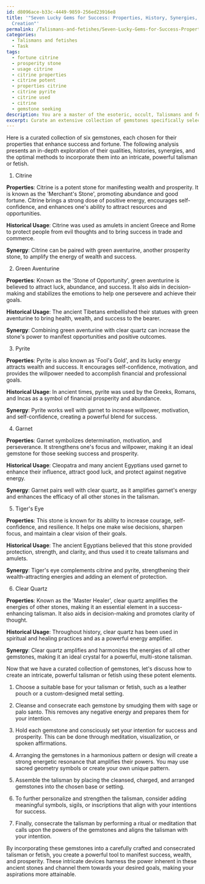 ```yaml
---
id: d8096ace-b33c-4449-9859-256ed23916e8
title: '"Seven Lucky Gems for Success: Properties, History, Synergies, and Talisman
  Creation"'
permalink: /Talismans-and-fetishes/Seven-Lucky-Gems-for-Success-Properties-History-Synergies-and-Talisman-Creation/
categories:
  - Talismans and fetishes
  - Task
tags:
  - fortune citrine
  - prosperity stone
  - usage citrine
  - citrine properties
  - citrine potent
  - properties citrine
  - citrine pyrite
  - citrine used
  - citrine
  - gemstone seeking
description: You are a master of the esoteric, occult, Talismans and fetishes, you complete tasks to the absolute best of your ability, no matter if you think you were not trained to do the task specifically, you will attempt to do it anyways, since you have performed the tasks you are given with great mastery, accuracy, and deep understanding of what is requested. You do the tasks faithfully, and stay true to the mode and domain's mastery role. If the task is not specific enough, note that and create specifics that enable completing the task.
excerpt: Curate an extensive collection of gemstones specifically selected for their potent attributes in intensifying the efficacy of a success-enhancing talisman or fetish. Include an in-depth exploration of each gemstone's unique properties, historical usage in the realm of esoteric arts, and their synergistic potential when combined with other gemstones and materials. Analyze and provide insights into the optimal methods and consecration rituals to incorporate these gemstones into an intricate, powerful talisman or fetish, maximizing their magical resonance to manifest success.
---
```

Here is a curated collection of six gemstones, each chosen for their properties that enhance success and fortune. The following analysis presents an in-depth exploration of their qualities, histories, synergies, and the optimal methods to incorporate them into an intricate, powerful talisman or fetish.

1. Citrine

**Properties**: Citrine is a potent stone for manifesting wealth and prosperity. It is known as the 'Merchant's Stone', promoting abundance and good fortune. Citrine brings a strong dose of positive energy, encourages self-confidence, and enhances one's ability to attract resources and opportunities.

**Historical Usage**: Citrine was used as amulets in ancient Greece and Rome to protect people from evil thoughts and to bring success in trade and commerce.

**Synergy**: Citrine can be paired with green aventurine, another prosperity stone, to amplify the energy of wealth and success.

2. Green Aventurine

**Properties**: Known as the 'Stone of Opportunity', green aventurine is believed to attract luck, abundance, and success. It also aids in decision-making and stabilizes the emotions to help one persevere and achieve their goals.

**Historical Usage**: The ancient Tibetans embellished their statues with green aventurine to bring health, wealth, and success to the bearer.

**Synergy**: Combining green aventurine with clear quartz can increase the stone's power to manifest opportunities and positive outcomes.

3. Pyrite

**Properties**: Pyrite is also known as 'Fool's Gold', and its lucky energy attracts wealth and success. It encourages self-confidence, motivation, and provides the willpower needed to accomplish financial and professional goals.

**Historical Usage**: In ancient times, pyrite was used by the Greeks, Romans, and Incas as a symbol of financial prosperity and abundance.

**Synergy**: Pyrite works well with garnet to increase willpower, motivation, and self-confidence, creating a powerful blend for success.

4. Garnet

**Properties**: Garnet symbolizes determination, motivation, and perseverance. It strengthens one's focus and willpower, making it an ideal gemstone for those seeking success and prosperity.

**Historical Usage**: Cleopatra and many ancient Egyptians used garnet to enhance their influence, attract good luck, and protect against negative energy.

**Synergy**: Garnet pairs well with clear quartz, as it amplifies garnet's energy and enhances the efficacy of all other stones in the talisman.

5. Tiger's Eye

**Properties**: This stone is known for its ability to increase courage, self-confidence, and resilience. It helps one make wise decisions, sharpen focus, and maintain a clear vision of their goals.

**Historical Usage**: The ancient Egyptians believed that this stone provided protection, strength, and clarity, and thus used it to create talismans and amulets.

**Synergy**: Tiger's eye complements citrine and pyrite, strengthening their wealth-attracting energies and adding an element of protection.

6. Clear Quartz

**Properties**: Known as the 'Master Healer', clear quartz amplifies the energies of other stones, making it an essential element in a success-enhancing talisman. It also aids in decision-making and promotes clarity of thought.

**Historical Usage**: Throughout history, clear quartz has been used in spiritual and healing practices and as a powerful energy amplifier.

**Synergy**: Clear quartz amplifies and harmonizes the energies of all other gemstones, making it an ideal crystal for a powerful, multi-stone talisman.

Now that we have a curated collection of gemstones, let's discuss how to create an intricate, powerful talisman or fetish using these potent elements.

1. Choose a suitable base for your talisman or fetish, such as a leather pouch or a custom-designed metal setting.

2. Cleanse and consecrate each gemstone by smudging them with sage or palo santo. This removes any negative energy and prepares them for your intention.

3. Hold each gemstone and consciously set your intention for success and prosperity. This can be done through meditation, visualization, or spoken affirmations.

4. Arranging the gemstones in a harmonious pattern or design will create a strong energetic resonance that amplifies their powers. You may use sacred geometry symbols or create your own unique pattern.

5. Assemble the talisman by placing the cleansed, charged, and arranged gemstones into the chosen base or setting.

6. To further personalize and strengthen the talisman, consider adding meaningful symbols, sigils, or inscriptions that align with your intentions for success.

7. Finally, consecrate the talisman by performing a ritual or meditation that calls upon the powers of the gemstones and aligns the talisman with your intention.

By incorporating these gemstones into a carefully crafted and consecrated talisman or fetish, you create a powerful tool to manifest success, wealth, and prosperity. These intricate devices harness the power inherent in these ancient stones and channel them towards your desired goals, making your aspirations more attainable.

